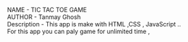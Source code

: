 NAME - TIC TAC TOE GAME 
<br/>
AUTHOR - Tanmay Ghosh 
<br/>
Description - This app is make with HTML ,CSS , JavaScript ..
<br/>
For this app you can paly game for unlimited time , 